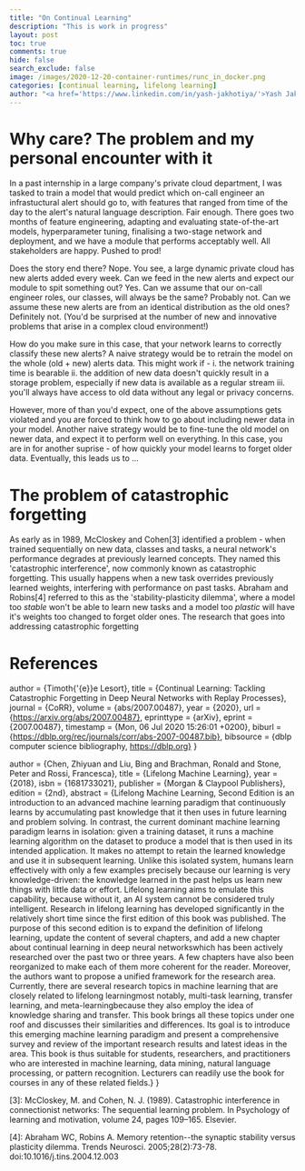 ```yaml
---
title: "On Continual Learning"
description: "This is work in progress"
layout: post
toc: true
comments: true
hide: false
search_exclude: false
image: /images/2020-12-20-container-runtimes/runc_in_docker.png
categories: [continual learning, lifelong learning]
author: "<a href='https://www.linkedin.com/in/yash-jakhotiya/'>Yash Jakhotiya</a>"
---
```


# Why care? The problem and my personal encounter with it
In a past internship in a large company's private cloud department, I was tasked to train a model that would predict which on-call engineer an infrastuctural alert should go to, with features that ranged from time of the day to the alert's natural language description. Fair enough. There goes two months of feature engineering, adapting and evaluating state-of-the-art models, hyperparameter tuning, finalising a two-stage network and deployment, and we have a module that performs acceptably well. All stakeholders are happy. Pushed to prod! 

Does the story end there? Nope. You see, a large dynamic private cloud has new alerts added every week. Can we feed in the new alerts and expect our module to spit something out? Yes. Can we assume that our on-call engineer roles, our classes, will always be the same? Probably not. Can we assume these new alerts are from an identical distribution as the old ones? Definitely not. (You'd be surprised at the number of new and innovative problems that arise in a complex cloud environment!)

How do you make sure in this case, that your network learns to correctly classify these new alerts? A naive strategy would be to retrain the model on the whole (old + new) alerts data. This might work if -
i. the network training time is bearable
ii. the addition of new data doesn't quickly result in a storage problem, especially if new data is available as a regular stream
iii. you'll always have access to old data without any legal or privacy concerns.

However, more of than you'd expect, one of the above assumptions gets violated and you are forced to think how to go about including newer data in your model. Another naive strategy would be to fine-tune the old model on newer data, and expect it to perform well on everything. In this case, you are in for another suprise - of how quickly your model learns to forget older data. Eventually, this leads us to ...

# The problem of catastrophic forgetting
As early as in 1989, McCloskey and Cohen[3] identified a problem - when trained sequentially on new data, classes and tasks, a neural network's performance degrades at previously learned concepts. They named this 'catastrophic interference', now commonly known as catastrophic forgetting. This usually happens when a new task overrides previously learned weights, interfering with performance on past tasks. Abraham and Robins[4] referred to this as the 'stability-plasticity dilemma', where a model too _stable_ won't be able to learn new tasks and a model too _plastic_ will have it's weights too changed to forget older ones. The research that goes into addressing catastrophic forgetting


# References
[1]: @article{DBLP:journals/corr/abs-2007-00487,
  author    = {Timoth{\'{e}}e Lesort},
  title     = {Continual Learning: Tackling Catastrophic Forgetting in Deep Neural
               Networks with Replay Processes},
  journal   = {CoRR},
  volume    = {abs/2007.00487},
  year      = {2020},
  url       = {https://arxiv.org/abs/2007.00487},
  eprinttype = {arXiv},
  eprint    = {2007.00487},
  timestamp = {Mon, 06 Jul 2020 15:26:01 +0200},
  biburl    = {https://dblp.org/rec/journals/corr/abs-2007-00487.bib},
  bibsource = {dblp computer science bibliography, https://dblp.org}
}

[2]: @book{10.5555/3276462,
author = {Chen, Zhiyuan and Liu, Bing and Brachman, Ronald and Stone, Peter and Rossi, Francesca},
title = {Lifelong Machine Learning},
year = {2018},
isbn = {1681733021},
publisher = {Morgan &amp; Claypool Publishers},
edition = {2nd},
abstract = {Lifelong Machine Learning, Second Edition is an introduction to an advanced machine
learning paradigm that continuously learns by accumulating past knowledge that it
then uses in future learning and problem solving. In contrast, the current dominant
machine learning paradigm learns in isolation: given a training dataset, it runs a
machine learning algorithm on the dataset to produce a model that is then used in
its intended application. It makes no attempt to retain the learned knowledge and
use it in subsequent learning. Unlike this isolated system, humans learn effectively
with only a few examples precisely because our learning is very knowledge-driven:
the knowledge learned in the past helps us learn new things with little data or effort.
Lifelong learning aims to emulate this capability, because without it, an AI system
cannot be considered truly intelligent. Research in lifelong learning has developed
significantly in the relatively short time since the first edition of this book was
published. The purpose of this second edition is to expand the definition of lifelong
learning, update the content of several chapters, and add a new chapter about continual
learning in deep neural networkswhich has been actively researched over the past two
or three years. A few chapters have also been reorganized to make each of them more
coherent for the reader. Moreover, the authors want to propose a unified framework
for the research area. Currently, there are several research topics in machine learning
that are closely related to lifelong learningmost notably, multi-task learning, transfer
learning, and meta-learningbecause they also employ the idea of knowledge sharing
and transfer. This book brings all these topics under one roof and discusses their
similarities and differences. Its goal is to introduce this emerging machine learning
paradigm and present a comprehensive survey and review of the important research results
and latest ideas in the area. This book is thus suitable for students, researchers,
and practitioners who are interested in machine learning, data mining, natural language
processing, or pattern recognition. Lecturers can readily use the book for courses
in any of these related fields.}
}

[3]: McCloskey, M. and Cohen, N. J. (1989). Catastrophic interference in connectionist networks: The
sequential learning problem. In Psychology of learning and motivation, volume 24, pages 109–165.
Elsevier.

[4]: Abraham WC, Robins A. Memory retention--the synaptic stability versus plasticity dilemma. Trends Neurosci. 2005;28(2):73-78. doi:10.1016/j.tins.2004.12.003